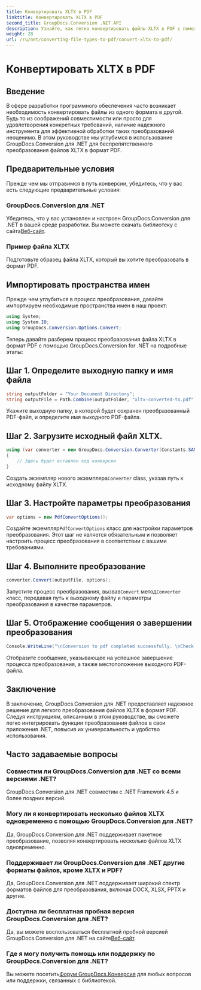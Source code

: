 ```yaml
---
title: Конвертировать XLTX в PDF
linktitle: Конвертировать XLTX в PDF
second_title: GroupDocs.Conversion .NET API
description: Узнайте, как легко конвертировать файлы XLTX в PDF с помощью GroupDocs.Conversion для .NET. Повысьте универсальность своих приложений .NET.
weight: 28
url: /ru/net/converting-file-types-to-pdf/convert-xltx-to-pdf/
---
```


# Конвертировать XLTX в PDF

## Введение
В сфере разработки программного обеспечения часто возникает необходимость конвертировать файлы из одного формата в другой. Будь то из соображений совместимости или просто для удовлетворения конкретных требований, наличие надежного инструмента для эффективной обработки таких преобразований неоценимо. В этом руководстве мы углубимся в использование GroupDocs.Conversion для .NET для беспрепятственного преобразования файлов XLTX в формат PDF. 
## Предварительные условия
Прежде чем мы отправимся в путь конверсии, убедитесь, что у вас есть следующие предварительные условия:
### GroupDocs.Conversion для .NET
 Убедитесь, что у вас установлен и настроен GroupDocs.Conversion для .NET в вашей среде разработки. Вы можете скачать библиотеку с сайта[Веб-сайт](https://releases.groupdocs.com/conversion/net/).
### Пример файла XLTX
Подготовьте образец файла XLTX, который вы хотите преобразовать в формат PDF.

## Импортировать пространства имен
Прежде чем углубиться в процесс преобразования, давайте импортируем необходимые пространства имен в наш проект:

```csharp
using System;
using System.IO;
using GroupDocs.Conversion.Options.Convert;
```

Теперь давайте разберем процесс преобразования файла XLTX в формат PDF с помощью GroupDocs.Conversion for .NET на подробные этапы:
## Шаг 1. Определите выходную папку и имя файла
```csharp
string outputFolder = "Your Document Directory";
string outputFile = Path.Combine(outputFolder, "xltx-converted-to.pdf");
```
Укажите выходную папку, в которой будет сохранен преобразованный PDF-файл, и определите имя выходного PDF-файла.
## Шаг 2. Загрузите исходный файл XLTX.
```csharp
using (var converter = new GroupDocs.Conversion.Converter(Constants.SAMPLE_XLTX))
{
    // Здесь будет вставлен код конверсии
}
```
 Создать экземпляр нового экземпляра`Converter` class, указав путь к исходному файлу XLTX.
## Шаг 3. Настройте параметры преобразования
```csharp
var options = new PdfConvertOptions();
```
 Создайте экземпляр`PdfConvertOptions` класс для настройки параметров преобразования. Этот шаг не является обязательным и позволяет настроить процесс преобразования в соответствии с вашими требованиями.
## Шаг 4. Выполните преобразование
```csharp
converter.Convert(outputFile, options);
```
 Запустите процесс преобразования, вызвав`Convert` метод`Converter` класс, передавая путь к выходному файлу и параметры преобразования в качестве параметров.
## Шаг 5. Отображение сообщения о завершении преобразования
```csharp
Console.WriteLine("\nConversion to pdf completed successfully. \nCheck output in {0}", outputFolder);
```
Отобразите сообщение, указывающее на успешное завершение процесса преобразования, а также местоположение выходного PDF-файла.

## Заключение
В заключение, GroupDocs.Conversion для .NET предоставляет надежное решение для легкого преобразования файлов XLTX в формат PDF. Следуя инструкциям, описанным в этом руководстве, вы сможете легко интегрировать функции преобразования файлов в свои приложения .NET, повысив их универсальность и удобство использования.
## Часто задаваемые вопросы
### Совместим ли GroupDocs.Conversion для .NET со всеми версиями .NET?
GroupDocs.Conversion для .NET совместим с .NET Framework 4.5 и более поздних версий.
### Могу ли я конвертировать несколько файлов XLTX одновременно с помощью GroupDocs.Conversion для .NET?
Да, GroupDocs.Conversion для .NET поддерживает пакетное преобразование, позволяя конвертировать несколько файлов XLTX одновременно.
### Поддерживает ли GroupDocs.Conversion для .NET другие форматы файлов, кроме XLTX и PDF?
Да, GroupDocs.Conversion для .NET поддерживает широкий спектр форматов файлов для преобразования, включая DOCX, XLSX, PPTX и другие.
### Доступна ли бесплатная пробная версия GroupDocs.Conversion для .NET?
 Да, вы можете воспользоваться бесплатной пробной версией GroupDocs.Conversion для .NET на сайте[Веб-сайт](https://releases.groupdocs.com/).
### Где я могу получить помощь или поддержку по GroupDocs.Conversion для .NET?
 Вы можете посетить[Форум GroupDocs.Конверсия](https://forum.groupdocs.com/c/conversion/11) для любых вопросов или поддержки, связанных с библиотекой.